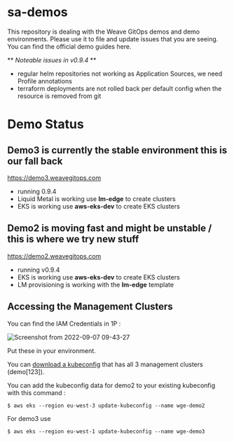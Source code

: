 # sa-demos
This repository is dealing with the Weave GitOps demos and demo environments. Please use it to file and update issues that you are seeing. You can find the official demo guides here.

** _Noteable issues in v0.9.4_ **
- regular helm repositories not working as Application Sources, we need Profile annotations
- terraform deployments are not rolled back per default config when the resource is removed from git

# Demo Status

## Demo3 is currently the stable environment this is our fall back
https://demo3.weavegitops.com
- running 0.9.4 
- Liquid Metal is working use **lm-edge** to create clusters
- EKS is working use **aws-eks-dev** to create EKS clusters

## Demo2 is moving fast and might be unstable / this is where we try new stuff
https://demo2.weavegitops.com
- running v0.9.4
- EKS is working use **aws-eks-dev** to create EKS clusters
- LM provisioning is working with the **lm-edge** template

## Accessing the Management Clusters

You can find the IAM Credentials in 1P : 

![Screenshot from 2022-09-07 09-43-27](https://user-images.githubusercontent.com/2788194/188821862-4ca062e0-bd38-4839-8186-257cf625215b.png)

Put these in your environment. 

You can [download a kubeconfig](https://github.com/weaveworks/sa-demos/raw/main/kubeconfig/config) that has all 3 management clusters (demo[123]).

You can add the kubeconfig data for demo2 to your existing kubeconfig with this command :
```
$ aws eks --region eu-west-3 update-kubeconfig --name wge-demo2 
```

For demo3 use 
```
$ aws eks --region eu-west-1 update-kubeconfig --name wge-demo3
```
